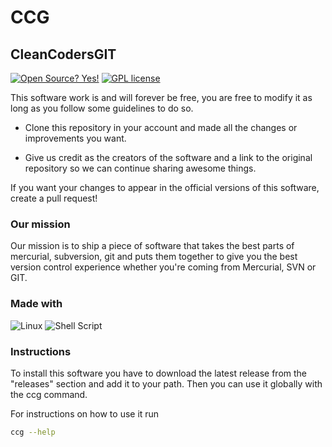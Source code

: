 # CCG

## CleanCodersGIT

[![Open Source? Yes!](https://badgen.net/badge/Open%20Source%20%3F/Yes%21/blue?icon=github)](https://github.com/Naereen/badges/) [![GPL license](https://img.shields.io/badge/License-GPL-blue.svg)](http://perso.crans.org/besson/LICENSE.html)

This software work is and will forever be free, you are free to modify it as long as you follow some guidelines to do so.

- Clone this repository in your account and made all the changes or improvements you want.

- Give us credit as the creators of the software and a link to the original repository so we can continue sharing awesome things.

If you want your changes to appear in the official versions of this software, create a pull request!

### Our mission

Our mission is to ship a piece of software that takes the best parts of mercurial, subversion, git and puts them together to give you the best version control experience whether you're coming from Mercurial, SVN or GIT.

### Made with

![Linux](https://img.shields.io/badge/Linux-FCC624?style=for-the-badge&logo=linux&logoColor=black) ![Shell Script](https://img.shields.io/badge/shell_script-%23121011.svg?style=for-the-badge&logo=gnu-bash&logoColor=white)

### Instructions

To install this software you have to download the latest release from the "releases" section and add it to your path. Then you can use it globally with the ccg command.

For instructions on how to use it run

```bash
ccg --help
```

